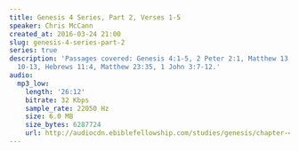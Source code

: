```yaml
---
title: Genesis 4 Series, Part 2, Verses 1-5
speaker: Chris McCann
created_at: 2016-03-24 21:00
slug: genesis-4-series-part-2
series: true
description: 'Passages covered: Genesis 4:1-5, 2 Peter 2:1, Matthew 13:24-30, Jude
  10-13, Hebrews 11:4, Matthew 23:35, 1 John 3:7-12.'
audio:
  mp3_low:
    length: '26:12'
    bitrate: 32 Kbps
    sample_rate: 22050 Hz
    size: 6.0 MB
    size_bytes: 6287724
    url: http://audiocdn.ebiblefellowship.com/studies/genesis/chapter-4/2016.03.24_McCann_-_Genesis_4_Series_Part_2.mp3
---
```

